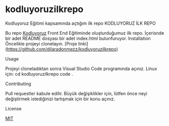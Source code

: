 # kodluyoruzilkrepo
Kodluyoruz Eğitimi kapsamında açtığım ilk repo
KODLUYORUZ İLK REPO

Bu repo [Kodluyoruz](https://kodluyoruz.org/tr/kodluyoruz/) Front End Eğitiminde oluşturduğumuz ilk repo. İçerisnde bir adet README dosyası bir adet index.html bulunfuruyor.
Installation
Öncelikle projeyi clonelayın. [Proje linki] (https://github.com/dilaradonmezz/kodluyoruzilkrepo) 

Usage

Projeyi cloneladıktan sonra Visual Studio Code programında açınız.
Linux için:
cd kodluyoruzilkrepo
code .

Contributing

Pull requestler kabule edilir. Büyük değişiklikler için, lütfen önce neyi değiştirmek istediğinizi tartışmak için bir konu açınız.

License

[MIT](https://choosealicense.com/licenses/mit/)
